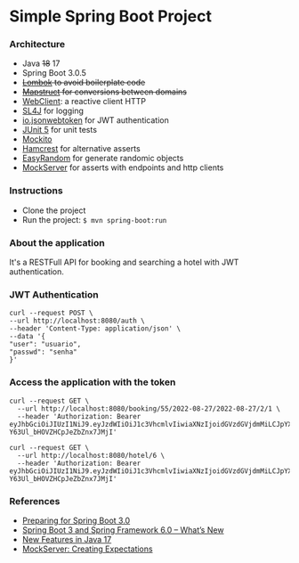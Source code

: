 # Simple Spring Boot Project

### Architecture
- Java ~~18~~ 17
- Spring Boot 3.0.5
- ~~[Lombok](https://projectlombok.org) to avoid boilerplate code~~
- ~~[Mapstruct](https://mapstruct.org) for conversions between domains~~
- [WebClient](https://www.baeldung.com/spring-5-webclient): a reactive client HTTP
- [SL4J](https://www.slf4j.org/manual.html) for logging
- [io.jsonwebtoken](https://mvnrepository.com/artifact/io.jsonwebtoken/jjwt-api) for JWT authentication
- [JUnit 5](https://junit.org/junit5/docs/current/user-guide) for unit tests
- [Mockito](https://javadoc.io/doc/org.mockito/mockito-core/latest/org/mockito/Mockito.html)
- [Hamcrest](http://hamcrest.org/JavaHamcrest) for alternative asserts
- [EasyRandom](https://github.com/j-easy/easy-random) for generate randomic objects
- [MockServer](https://www.mock-server.com/) for asserts with endpoints and http clients

### Instructions
- Clone the project
- Run the project: `$ mvn spring-boot:run`

### About the application
It's a RESTFull API for booking and searching a hotel with JWT authentication.

### JWT Authentication
```shell
curl --request POST \
--url http://localhost:8080/auth \
--header 'Content-Type: application/json' \
--data '{
"user": "usuario",
"passwd": "senha"
}'
```

### Access the application with the token
````shell
curl --request GET \
  --url http://localhost:8080/booking/55/2022-08-27/2022-08-27/2/1 \
  --header 'Authorization: Bearer eyJhbGciOiJIUzI1NiJ9.eyJzdWIiOiJ1c3VhcmlvIiwiaXNzIjoidGVzdGVjdmMiLCJpYXQiOjE2NjE2NTM4MzMsImV4cCI6MTY2MTc0MDIzM30.daC15QAqKtpJRhSz-Y63Ul_bHOVZHCpJeZbZnx7JMjI'
````

````shell
curl --request GET \
  --url http://localhost:8080/hotel/6 \
  --header 'Authorization: Bearer eyJhbGciOiJIUzI1NiJ9.eyJzdWIiOiJ1c3VhcmlvIiwiaXNzIjoidGVzdGVjdmMiLCJpYXQiOjE2NjE2NTM4MzMsImV4cCI6MTY2MTc0MDIzM30.daC15QAqKtpJRhSz-Y63Ul_bHOVZHCpJeZbZnx7JMjI'
````

### References
- [Preparing for Spring Boot 3.0](https://spring.io/blog/2022/05/24/preparing-for-spring-boot-3-0)
- [Spring Boot 3 and Spring Framework 6.0 – What’s New](https://www.baeldung.com/spring-boot-3-spring-6-new)
- [New Features in Java 17](https://www.baeldung.com/java-17-new-features)
- [MockServer: Creating Expectations](https://www.mock-server.com/mock_server/creating_expectations.html)
